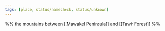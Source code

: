 ```yaml
---
tags: [place, status/namecheck, status/unknown]
---
```


%% the mountains between [[Mawakel Peninsula]] and [[Tawir Forest]]
%%